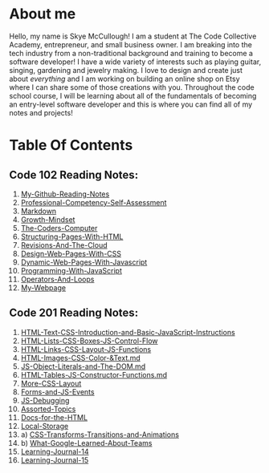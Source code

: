 # **About me**
Hello, my name is Skye McCullough! I am a student at The Code Collective Academy, 
entrepreneur, and small business owner. I am breaking into the tech industry from a 
non-traditional background and training to become a software developer! I have a wide
variety of interests such as playing guitar, singing, gardening and jewelry making.
I love to design and create just about *everything* and I am working on building an 
online shop on Etsy where I can share some of those creations with you. Throughout 
the code school course, I will be learning about all of the fundamentals of becoming
an entry-level software developer and this is where you can find all of my notes and 
projects!
<br>


# **Table Of Contents**

## Code 102 Reading Notes:
1. [My-Github-Reading-Notes](https://large-hadron-collider901.github.io/Reading-Notes/)
2. [Professional-Competency-Self-Assessment](https://large-hadron-collider901.github.io/Reading-Notes/Code-102-Reading-Notes/ProfessionalCompetency)
3. [Markdown](https://large-hadron-collider901.github.io/Reading-Notes/Code-102-Reading-Notes/Markdown)
4. [Growth-Mindset](https://large-hadron-collider901.github.io/Reading-Notes/Code-102-Reading-Notes/GrowthMindset)
5. [The-Coders-Computer](https://large-hadron-collider901.github.io/Reading-Notes/Code-102-Reading-Notes/TheCodersComputer) 
6. [Structuring-Pages-With-HTML](https://large-hadron-collider901.github.io/Reading-Notes/Code-102-Reading-Notes/StructuringWebPagesWithHTML)
7. [Revisions-And-The-Cloud](https://large-hadron-collider901.github.io/Reading-Notes/Code-102-Reading-Notes/RevisionsAndTheCloud)
8. [Design-Web-Pages-With-CSS](https://large-hadron-collider901.github.io/Reading-Notes/Code-102-Reading-Notes/DesignWebPagesWithCSS)
9. [Dynamic-Web-Pages-With-Javascript](https://large-hadron-collider901.github.io/Reading-Notes/Code-102-Reading-Notes/DynamicWebPagesWithJavaScript)
10. [Programming-With-JavaScript](https://large-hadron-collider901.github.io/Reading-Notes/Code-102-Reading-Notes/ProgrammingWithJavaScript)
11. [Operators-And-Loops](https://large-hadron-collider901.github.io/Reading-Notes/Code-102-Reading-Notes/OperatorsAndLoops)
12. [My-Webpage](https://large-hadron-collider901.github.io/My-Webpage/)

## Code 201 Reading Notes:
1. [HTML-Text-CSS-Introduction-and-Basic-JavaScript-Instructions](https://large-hadron-collider901.github.io/Reading-Notes/Code-201-Reading-Notes/HTML-Text-CSS-Introduction-and-Basic-JavaScript-Instructions)
2. [HTML-Lists-CSS-Boxes-JS-Control-Flow](https://large-hadron-collider901.github.io/Reading-Notes/Code-201-Reading-Notes/HTML-Lists-CSS-Boxes-JS-Control-Flow)
3. [HTML-Links-CSS-Layout-JS-Functions](https://large-hadron-collider901.github.io/Reading-Notes/Code-201-Reading-Notes/HTML-Links-CSS-Layout-JS-Functions)
4. [HTML-Images-CSS-Color-&Text.md](https://large-hadron-collider901.github.io/Reading-Notes/Code-201-Reading-Notes/HTML-Images-CSS-Color-&Text)
5. [JS-Object-Literals-and-The-DOM.md](https://large-hadron-collider901.github.io/Reading-Notes/Code-201-Reading-Notes/JS-Object-Literals-and-The-DOM)
6. [HTML-Tables-JS-Constructor-Functions.md](https://large-hadron-collider901.github.io/Reading-Notes/Code-201-Reading-Notes/HTML-Tables-JS-Constructor-Functions)
7. [More-CSS-Layout](https://large-hadron-collider901.github.io/Reading-Notes/Code-201-Reading-Notes/More-CSS-Layout)
8. [Forms-and-JS-Events](https://large-hadron-collider901.github.io/Reading-Notes/Code-201-Reading-Notes/Forms-and-JS-Events)
9. [JS-Debugging](https://large-hadron-collider901.github.io/Reading-Notes/Code-201-Reading-Notes/JS-Debugging)
10. [Assorted-Topics](https://large-hadron-collider901.github.io/Reading-Notes/Code-201-Reading-Notes/Assorted-Topics)
11. [Docs-for-the-HTML](https://large-hadron-collider901.github.io/Reading-Notes/Code-201-Reading-Notes/Docs-for-the-HTML)
12.  [Local-Storage](https://large-hadron-collider901.github.io/Reading-Notes/Code-201-Reading-Notes/Local-Storage)
13. a) [CSS-Transforms-Transitions-and-Animations](https://large-hadron-collider901.github.io/Reading-Notes/Code-201-Reading-Notes/CSS-Transforms-Transitions-and-Animations)
13. b) [What-Google-Learned-About-Teams](https://large-hadron-collider901.github.io/Reading-Notes/Code-201-Reading-Notes/What-Google-Learned-About-Teams)
14. [Learning-Journal-14](https://large-hadron-collider901.github.io/Reading-Notes/Code-201-Reading-Notes/Learning-Journal-14)
15. [Learning-Journal-15](https://large-hadron-collider901.github.io/Reading-Notes/Code-201-Reading-Notes/Learning-Journal-15)




